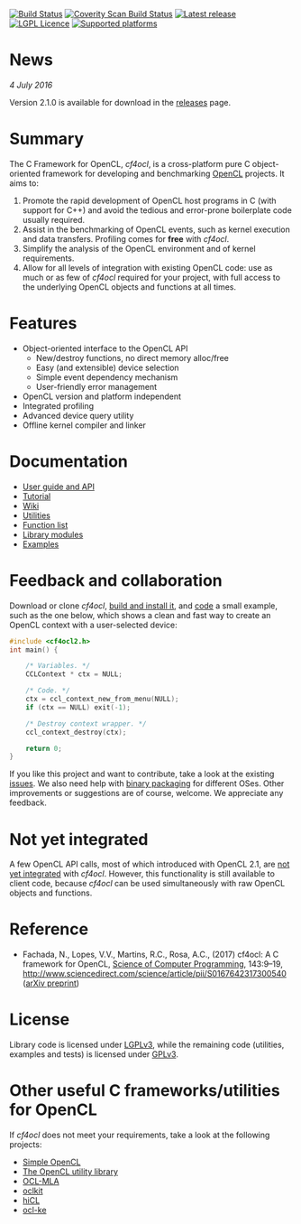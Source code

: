 [![Build Status](https://travis-ci.org/fakenmc/cf4ocl.svg?branch=master)](https://travis-ci.org/fakenmc/cf4ocl)
[![Coverity Scan Build Status](https://scan.coverity.com/projects/11475/badge.svg)](https://scan.coverity.com/projects/fakenmc-cf4ocl)
[![Latest release](https://img.shields.io/github/release/fakenmc/cf4ocl.svg)](https://github.com/fakenmc/cf4ocl/releases)
[![LGPL Licence](https://img.shields.io/badge/license-LGPLv3-yellowgreen.svg)](https://opensource.org/licenses/LGPL-3.0/)
[![Supported platforms](https://img.shields.io/badge/platform-windows%20%7C%20macos%20%7C%20linux%20%7C%20bsd-orange.svg)](https://en.wikipedia.org/wiki/Cross-platform)

News
====

*4 July 2016*

Version 2.1.0 is available for download in the [releases][] page.

Summary
=======

The C Framework for OpenCL, _cf4ocl_, is a cross-platform pure C object-oriented
framework for developing and benchmarking [OpenCL][] projects. It aims to:

1. Promote the rapid development of OpenCL host programs in C (with support for
C++) and avoid the tedious and error-prone boilerplate code usually required.
2. Assist in the benchmarking of OpenCL events, such as kernel execution and
data transfers. Profiling comes for **free** with _cf4ocl_.
3. Simplify the analysis of the OpenCL environment and of kernel requirements.
4. Allow for all levels of integration with existing OpenCL code: use as much or
as few of _cf4ocl_ required for your project, with full access to the underlying
OpenCL objects and functions at all times.

Features
========

* Object-oriented interface to the OpenCL API
  * New/destroy functions, no direct memory alloc/free
  * Easy (and extensible) device selection
  * Simple event dependency mechanism
  * User-friendly error management
* OpenCL version and platform independent
* Integrated profiling
* Advanced device query utility
* Offline kernel compiler and linker

Documentation
=============

* [User guide and API](http://www.fakenmc.com/cf4ocl/docs/latest/)
* [Tutorial](http://www.fakenmc.com/cf4ocl/docs/latest/tut.html)
* [Wiki](https://github.com/fakenmc/cf4ocl/wiki)
* [Utilities](http://www.fakenmc.com/cf4ocl/docs/latest/utils.html)
* [Function list](http://www.fakenmc.com/cf4ocl/docs/latest/funlist.html)
* [Library modules](http://www.fakenmc.com/cf4ocl/docs/latest/modules.html)
* [Examples](http://www.fakenmc.com/cf4ocl/docs/latest/examples.html)

Feedback and collaboration
==========================

Download or clone _cf4ocl_,
[build and install it](https://github.com/fakenmc/cf4ocl/wiki/Build-and-install-from-source),
and [code](https://github.com/fakenmc/cf4ocl/wiki/Using-cf4ocl-in-a-new-project)
a small example, such as the one below, which shows a clean and fast way to
create an OpenCL context with a user-selected device:

```c
#include <cf4ocl2.h>
int main() {

    /* Variables. */
    CCLContext * ctx = NULL;

    /* Code. */
    ctx = ccl_context_new_from_menu(NULL);
    if (ctx == NULL) exit(-1);

    /* Destroy context wrapper. */
    ccl_context_destroy(ctx);

    return 0;
}
```

If you like this project and want to contribute, take a look at the existing
[issues][]. We also need help with [binary packaging][] for different OSes.
Other improvements or suggestions are of course, welcome. We appreciate any
feedback.

Not yet integrated
==================

A few OpenCL API calls, most of which introduced with OpenCL 2.1, are
[not yet integrated][enhancements] with _cf4ocl_. However, this functionality is
still available to client code, because _cf4ocl_ can be used simultaneously with
raw OpenCL objects and functions.

Reference
=========

* Fachada, N., Lopes, V.V., Martins, R.C., Rosa, A.C., (2017)
cf4ocl: A C framework for OpenCL,
[Science of Computer Programming](https://www.journals.elsevier.com/science-of-computer-programming),
143:9–19, http://www.sciencedirect.com/science/article/pii/S0167642317300540
([arXiv preprint](https://arxiv.org/abs/1609.01257))

License
=======

Library code is licensed under [LGPLv3][], while the remaining code
(utilities, examples and tests) is licensed under [GPLv3][].

Other useful C frameworks/utilities for OpenCL
==============================================

If _cf4ocl_ does not meet your requirements, take a look at the following
projects:

* [Simple OpenCL][]
* [The OpenCL utility library][]
* [OCL-MLA][]
* [oclkit][]
* [hiCL][]
* [ocl-ke][]

[releases]: https://github.com/fakenmc/cf4ocl/releases
[OpenCL]: http://www.khronos.org/opencl/ "OpenCL"
[LGPLv3]: http://www.gnu.org/licenses/lgpl.html "LGPLv3"
[GPLv3]: http://www.gnu.org/licenses/gpl.html "GPLv3"
[Wiki]: https://github.com/fakenmc/cf4ocl/wiki
[enhancements]: https://github.com/fakenmc/cf4ocl/issues?q=is%3Aissue+is%3Aopen+label%3Aenhancement
[issues]: https://github.com/fakenmc/cf4ocl/issues "issues"
[binary packaging]: https://github.com/fakenmc/cf4ocl/wiki/Install-the-binaries
[Simple OpenCL]: https://github.com/morousg/simple-opencl "Simple OpenCL"
[The OpenCL utility library]: https://github.com/Oblomov/CLU "The OpenCL utility library"
[OCL-MLA]: http://tuxfan.github.io/ocl-mla/ "OCL-MLA"
[oclkit]: https://github.com/matze/oclkit "oclkit"
[hiCL]: https://github.com/issamsaid/hiCL "high level OpenCL abstraction layer for scientific computing"
[ocl-ke]: https://github.com/anyc/ocl-ke "OpenCL kernel extractor"
